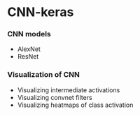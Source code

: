 # CNN-keras

### CNN models

* AlexNet
* ResNet

### Visualization of CNN

* Visualizing intermediate activations
* Visualizing convnet filters
* Visualizing heatmaps of class activation



